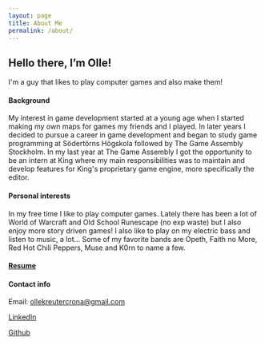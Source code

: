 ```yaml
---
layout: page
title: About Me
permalink: /about/
---
```


## Hello there, I’m Olle!

I'm a guy that likes to play computer games and also make them! 

#### Background

My interest in game development started at a young age when I started making my own maps for games my friends and I played. In later years I decided to pursue a career in game development and began to study game programming at Södertörns Högskola followed by The Game Assembly Stockholm. In my last year at The Game Assembly I got the opportunity to be an intern at King where my main responsibilities was to maintain and develop features for King's proprietary game engine, more specifically the editor. 

#### Personal interests

In my free time I like to play computer games. Lately there has been a lot of World of Warcraft and Old School Runescape (no exp waste) but I also enjoy more story driven games! 
I also like to play on my electric bass and listen to music, a lot... Some of my favorite bands are Opeth, Faith no More,  Red Hot Chili Peppers, Muse and K0rn to name a few. 



#### <a href="/assets/files/OlleKarlsonReutercronaCV.pdf" target="_blank">Resume</a>

#### Contact info

Email: [ollekreutercrona@gmail.com](mailto:ollekreutercrona@gmail.com)

[LinkedIn](https://www.linkedin.com/in/ollekarlsonreutercrona/)

[Github](https://github.com/OlleKReutercrona)
